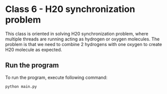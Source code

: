 # Class 6 - H20 synchronization problem
This class is oriented in solving H20 synchronization problem, where multiple threads are running acting as hydrogen or oxygen molecules. The problem is that we need to combine 2 hydrogens with one oxygen to create H20 molecule as expected.

## Run the program
To run the program, execute following command:
```
python main.py
```
